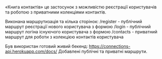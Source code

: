 «Книга контактів» це застосунок з можливістю реєстрації користувачів та роботою з приватними колекціями контактів.

Виконана маршрутизація та кілька сторінок:
/register - публічний маршрут реєстрації нового користувача з формою
/login - публічний маршрут логіна існуючого користувача з формою
/contacts - приватний маршрут для роботи з колекцією контактів користувача

Був використан готовий живий бекенд: https://connections-api.herokuapp.com/docs/
Добавлені публічні та приватні маршрути.

